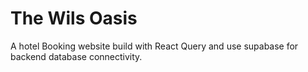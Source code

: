 # The Wils Oasis

A hotel Booking website build with React Query and use supabase for backend database connectivity.